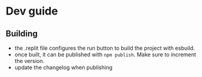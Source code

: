 # Dev guide

## Building

- the .replit file configures the run button to build the project with esbuild.
- once built, it can be published with `npm publish`. Make sure to increment the version.
- update the changelog when publishing